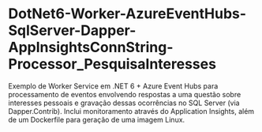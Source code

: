 # DotNet6-Worker-AzureEventHubs-SqlServer-Dapper-AppInsightsConnString-Processor_PesquisaInteresses
Exemplo de Worker Service em .NET 6 + Azure Event Hubs para processamento de eventos envolvendo respostas a uma questão sobre interesses pessoais e gravação dessas ocorrências no SQL Server (via Dapper.Contrib). Inclui monitoramento através do Application Insights, além de um Dockerfile para geração de uma imagem Linux.
